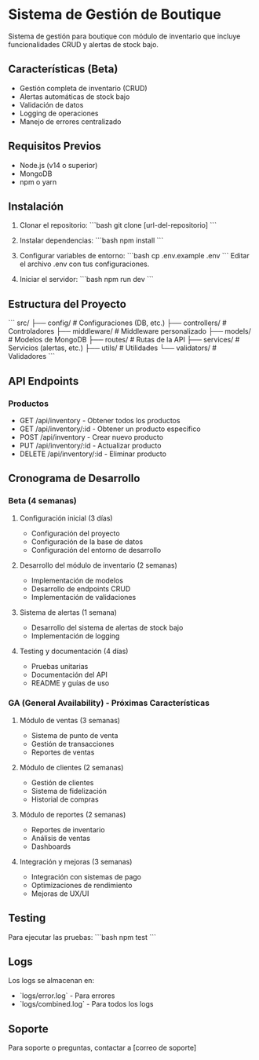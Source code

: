 # Sistema de Gestión de Boutique

Sistema de gestión para boutique con módulo de inventario que incluye funcionalidades CRUD y alertas de stock bajo.

## Características (Beta)

- Gestión completa de inventario (CRUD)
- Alertas automáticas de stock bajo
- Validación de datos
- Logging de operaciones
- Manejo de errores centralizado

## Requisitos Previos

- Node.js (v14 o superior)
- MongoDB
- npm o yarn

## Instalación

1. Clonar el repositorio:
\`\`\`bash
git clone [url-del-repositorio]
\`\`\`

2. Instalar dependencias:
\`\`\`bash
npm install
\`\`\`

3. Configurar variables de entorno:
\`\`\`bash
cp .env.example .env
\`\`\`
Editar el archivo .env con tus configuraciones.

4. Iniciar el servidor:
\`\`\`bash
npm run dev
\`\`\`

## Estructura del Proyecto

\`\`\`
src/
├── config/         # Configuraciones (DB, etc.)
├── controllers/    # Controladores
├── middleware/     # Middleware personalizado
├── models/        # Modelos de MongoDB
├── routes/        # Rutas de la API
├── services/      # Servicios (alertas, etc.)
├── utils/         # Utilidades
└── validators/    # Validadores
\`\`\`

## API Endpoints

### Productos

- GET /api/inventory - Obtener todos los productos
- GET /api/inventory/:id - Obtener un producto específico
- POST /api/inventory - Crear nuevo producto
- PUT /api/inventory/:id - Actualizar producto
- DELETE /api/inventory/:id - Eliminar producto

## Cronograma de Desarrollo

### Beta (4 semanas)
1. Configuración inicial (3 días)
   - Configuración del proyecto
   - Configuración de la base de datos
   - Configuración del entorno de desarrollo

2. Desarrollo del módulo de inventario (2 semanas)
   - Implementación de modelos
   - Desarrollo de endpoints CRUD
   - Implementación de validaciones

3. Sistema de alertas (1 semana)
   - Desarrollo del sistema de alertas de stock bajo
   - Implementación de logging

4. Testing y documentación (4 días)
   - Pruebas unitarias
   - Documentación del API
   - README y guías de uso

### GA (General Availability) - Próximas Características
1. Módulo de ventas (3 semanas)
   - Sistema de punto de venta
   - Gestión de transacciones
   - Reportes de ventas

2. Módulo de clientes (2 semanas)
   - Gestión de clientes
   - Sistema de fidelización
   - Historial de compras

3. Módulo de reportes (2 semanas)
   - Reportes de inventario
   - Análisis de ventas
   - Dashboards

4. Integración y mejoras (3 semanas)
   - Integración con sistemas de pago
   - Optimizaciones de rendimiento
   - Mejoras de UX/UI

## Testing

Para ejecutar las pruebas:
\`\`\`bash
npm test
\`\`\`

## Logs

Los logs se almacenan en:
- \`logs/error.log\` - Para errores
- \`logs/combined.log\` - Para todos los logs

## Soporte

Para soporte o preguntas, contactar a [correo de soporte]